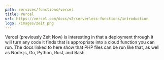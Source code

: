 ```yaml
---
path: services/functions/vercel
title: Vercel
url: https://vercel.com/docs/v2/serverless-functions/introduction
logo: /images/zeit.png
---
```

Vercel (previously Zeit Now) is interesting in that a deployment through it will turn any code it finds that is appropriate into a cloud function you can run. The docs linked to here show that PHP files can be run like that, as well as Node.js, Go, Python, Rust, and Bash.